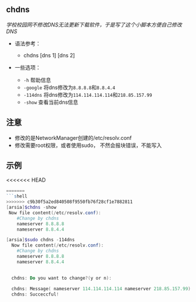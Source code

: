 ## chdns
*学校校园网不修改DNS无法更新下载软件，于是写了这个小脚本方便自己修改DNS*

  -  语法参考：
        - chdns \[dns 1\] \[dns 2\] 

  - 一些选项：
    - `-h` 帮助信息
    - `-google` 将dns修改为`8.8.8.8`和`8.8.4.4`
    - `-114dns` 将dns修改为`114.114.114.114`和`218.85.157.99`
    - `-show` 查看当前dns信息

## 注意
  - 修改的是NetworkManager创建的/etc/resolv.conf
  - 修改需要root权限，或者使用sudo， 不然会报块错误，不能写入

## 示例

<<<<<<< HEAD
```powershell
=======
```shell
>>>>>>> c9b30f5a2ed840508f9550fb76f28cf1e7882811
[arsia]$chdns -show
 Now file content(/etc/resolv.conf):
	#Change by chdns
	nameserver 8.8.8.8
	nameserver 8.8.4.4

[arsia]$sudo chdns -114dns
  Now file content(/etc/resolv.conf):
	#Change by chdns
	nameserver 8.8.8.8
	nameserver 8.8.4.4
	

  chdns: Do you want to change?(y or n):  
  
  chdns: Message( nameserver 114.114.114.114 nameserver 218.85.157.99)
  chdns: Succeccful!
```
